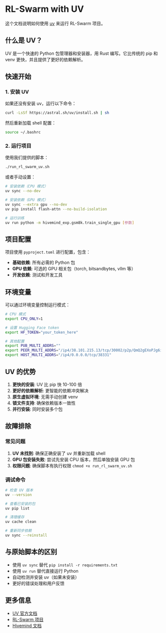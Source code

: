 # RL-Swarm with UV

这个文档说明如何使用 [uv](https://github.com/astral-sh/uv) 来运行 RL-Swarm 项目。

## 什么是 UV？

UV 是一个快速的 Python 包管理器和安装器，用 Rust 编写。它比传统的 pip 和 venv 更快，并且提供了更好的依赖解析。

## 快速开始

### 1. 安装 UV

如果还没有安装 uv，运行以下命令：

```bash
curl -LsSf https://astral.sh/uv/install.sh | sh
```

然后重新加载 shell 配置：
```bash
source ~/.bashrc
```

### 2. 运行项目

使用我们提供的脚本：

```bash
./run_rl_swarm_uv.sh
```

或者手动设置：

```bash
# 安装依赖（CPU 模式）
uv sync --no-dev

# 安装依赖（GPU 模式）
uv sync --extra gpu --no-dev
uv pip install flash-attn --no-build-isolation

# 运行训练
uv run python -m hivemind_exp.gsm8k.train_single_gpu [参数]
```

## 项目配置

项目使用 `pyproject.toml` 进行配置，包含：

- **基础依赖**: 所有必需的 Python 包
- **GPU 依赖**: 可选的 GPU 相关包（torch, bitsandbytes, vllm 等）
- **开发依赖**: 测试和开发工具

## 环境变量

可以通过环境变量控制运行模式：

```bash
# CPU 模式
export CPU_ONLY=1

# 设置 Hugging Face token
export HF_TOKEN="your_token_here"

# 其他配置
export PUB_MULTI_ADDRS=""
export PEER_MULTI_ADDRS="/ip4/38.101.215.13/tcp/30002/p2p/QmQ2gEXoPJg6iMBSUFWGzAabS2VhnzuS782Y637hGjfsRJ"
export HOST_MULTI_ADDRS="/ip4/0.0.0.0/tcp/38331"
```

## UV 的优势

1. **更快的安装**: UV 比 pip 快 10-100 倍
2. **更好的依赖解析**: 更智能的依赖冲突解决
3. **原生虚拟环境**: 无需手动创建 venv
4. **锁文件支持**: 确保依赖版本一致性
5. **并行安装**: 同时安装多个包

## 故障排除

### 常见问题

1. **UV 未找到**: 确保正确安装了 uv 并重新加载 shell
2. **GPU 包安装失败**: 尝试先安装 CPU 版本，然后单独安装 GPU 包
3. **权限问题**: 确保脚本有执行权限 `chmod +x run_rl_swarm_uv.sh`

### 调试命令

```bash
# 检查 UV 版本
uv --version

# 查看已安装的包
uv pip list

# 清理缓存
uv cache clean

# 重新同步依赖
uv sync --reinstall
```

## 与原始脚本的区别

- 使用 `uv sync` 替代 `pip install -r requirements.txt`
- 使用 `uv run` 替代直接运行 Python
- 自动检测并安装 uv（如果未安装）
- 更好的错误处理和用户反馈

## 更多信息

- [UV 官方文档](https://docs.astral.sh/uv/)
- [RL-Swarm 项目](https://github.com/gensyn-ai/rl-swarm)
- [Hivemind 文档](https://learning-at-home.readthedocs.io/) 
